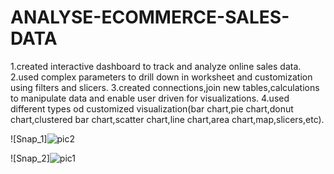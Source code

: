 # ANALYSE-ECOMMERCE-SALES-DATA
1.created interactive dashboard to track and analyze online sales data. 
2.used complex parameters to drill down in worksheet and customization using filters and slicers.
3.created connections,join new tables,calculations to manipulate data and enable user driven for visualizations.
4.used different types od customized visualization(bar chart,pie chart,donut chart,clustered bar chart,scatter chart,line chart,area chart,map,slicers,etc).

![Snap_1]![pic2](https://github.com/AshmiHans/ANALYSE-ECOMMERCE-SALES-DATA/assets/126537557/1d0e78d1-0173-4fc5-8702-a212b39f7670)

![Snap_2]![pic1](https://github.com/AshmiHans/ANALYSE-ECOMMERCE-SALES-DATA/assets/126537557/6c245fec-272b-47c1-a60e-78540b0c711d)
